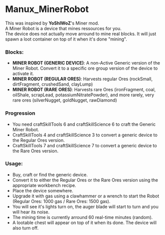# Manux_MinerRobot

This was inspired by **YoShIWoZ**'s Miner mod.  
A Miner Robot is a device that mines ressources for you.  
The device does not actually move arround to mine real blocks. It will just spawn a loot container on top of it when it's done "mining".

### Blocks:
- **MINER ROBOT (GENERIC DEVICE)**: A non-Active Generic version of the Miner Robot. Convert it to a specific ore group version of the device to activate it.
- **MINER ROBOT (REGULAR ORES)**: Harvests regular Ores (rockSmall, dirtFragment, crushedSand, clayLump)
- **MINER ROBOT (RARE ORES)**: Harvests rare Ores (ironFragment, coal, oilShale, scrapLead, potassiumNitratePowder), and more rarely, very rare ores (silverNugget, goldNugget, rawDiamond)

### Progression
- You need craftSkillTools 6 and craftSkillScience 6 to craft the Generic Miner Robot.
- CraftSkillTools 4 and craftSkillScience 3 to convert a generic device to the Regular Ores version.
- CraftSkillTools 7 and craftSkillScience 7 to convert a generic device to the Rare Ores version.

### Usage:
- Buy, craft or find the generic device.
- Convert it to either the Regular Ores or the Rare Ores version using the appropriate workbench recipe.
- Place the device somewhere.
- Upgrade it with gas using a clawhammer or a wrench to start the Robot (Regular Ores: 1000 gas / Rare Ores: 1500 gas). 
- You will see it's lights turn on, the auger blade will start to turn and you will hear its noise.
- The mining time is currently arround 60 real-time minutes (random).
- A lootable chest will appear on top of it when its done. The device will also turn off. 
